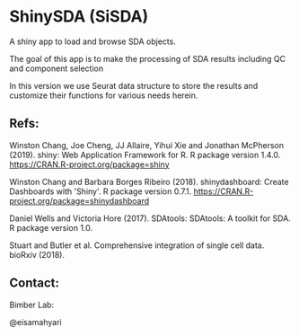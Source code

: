 # ShinySDA (SiSDA)

A shiny app to load and browse SDA objects. 

The goal of this app is to make the processing of SDA results including QC and component selection

In this version we use Seurat data structure to store the results and customize their functions for various needs herein.




## Refs:

Winston Chang, Joe Cheng, JJ Allaire, Yihui Xie and Jonathan McPherson (2019). shiny: Web Application
  Framework for R. R package version 1.4.0. https://CRAN.R-project.org/package=shiny
  
Winston Chang and Barbara Borges Ribeiro (2018). shinydashboard: Create Dashboards with 'Shiny'. R
  package version 0.7.1. https://CRAN.R-project.org/package=shinydashboard
  
Daniel Wells and Victoria Hore (2017). SDAtools: SDAtools: A toolkit for SDA. R package version 1.0.

Stuart and Butler et al. Comprehensive integration of single cell data. bioRxiv (2018).


## Contact: 

Bimber Lab:

@eisamahyari

